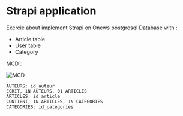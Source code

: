 # Strapi application

Exercie about implement Strapi on Onews postgresql Database with : 
 - Article table
 - User table
 - Category

MCD : 

![MCD](https://github.com/O-clock-Lyra-JS/strapi-s08e02-jkehl2/blob/main/docs/MCD.svg)

    AUTEURS: id_auteur
    ECRIT, 1N AUTEURS, 01 ARTICLES
    ARTICLES: id_article
    CONTIENT, 1N ARTICLES, 1N CATEGORIES
    CATEGORIES: id_categories
